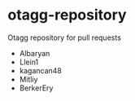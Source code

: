 # otagg-repository
Otagg repository for pull requests

- Albaryan
- Llein1
- kagancan48
- Mitliy
- BerkerEry

